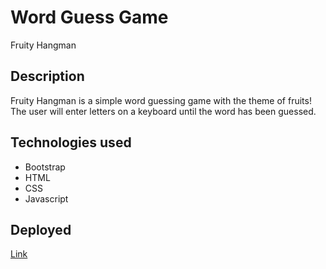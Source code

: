 # Word Guess Game
Fruity Hangman

## Description
Fruity Hangman is a simple word guessing game with the theme of fruits! The user will enter letters on a keyboard until the word has been guessed. 

## Technologies used
* Bootstrap
* HTML
* CSS
* Javascript

## Deployed
[Link](https://jottobot.github.io/Word-Guess-Game/ "Fruity Hangman")
